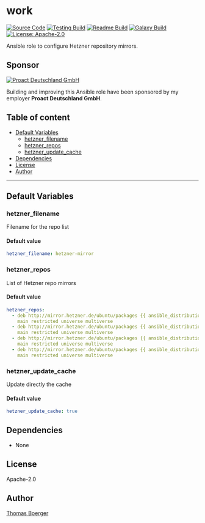 # work

[![Source Code](https://img.shields.io/badge/github-source%20code-blue?logo=github&logoColor=white)](https://github.com/rolehippie/hetzner) [![Testing Build](https://github.com/rolehippie/hetzner/workflows/testing/badge.svg)](https://github.com/rolehippie/hetzner/actions?query=workflow%3Atesting) [![Readme Build](https://github.com/rolehippie/hetzner/workflows/readme/badge.svg)](https://github.com/rolehippie/hetzner/actions?query=workflow%3Areadme) [![Galaxy Build](https://github.com/rolehippie/hetzner/workflows/galaxy/badge.svg)](https://github.com/rolehippie/hetzner/actions?query=workflow%3Agalaxy) [![License: Apache-2.0](https://img.shields.io/github/license/rolehippie/hetzner)](https://github.com/rolehippie/hetzner/blob/master/LICENSE) 

Ansible role to configure Hetzner repository mirrors. 

## Sponsor 

[![Proact Deutschland GmbH](https://proact.eu/wp-content/uploads/2020/03/proact-logo.png)](https://proact.eu) 

Building and improving this Ansible role have been sponsored by my employer **Proact Deutschland GmbH**.

## Table of content

* [Default Variables](#default-variables)
  * [hetzner_filename](#hetzner_filename)
  * [hetzner_repos](#hetzner_repos)
  * [hetzner_update_cache](#hetzner_update_cache)
* [Dependencies](#dependencies)
* [License](#license)
* [Author](#author)

---

## Default Variables

### hetzner_filename

Filename for the repo list

#### Default value

```YAML
hetzner_filename: hetzner-mirror
```

### hetzner_repos

List of Hetzner repo mirrors

#### Default value

```YAML
hetzner_repos:
  - deb http://mirror.hetzner.de/ubuntu/packages {{ ansible_distribution_release }}
    main restricted universe multiverse
  - deb http://mirror.hetzner.de/ubuntu/packages {{ ansible_distribution_release }}-updates
    main restricted universe multiverse
  - deb http://mirror.hetzner.de/ubuntu/packages {{ ansible_distribution_release }}-backports
    main restricted universe multiverse
  - deb http://mirror.hetzner.de/ubuntu/packages {{ ansible_distribution_release }}-security
    main restricted universe multiverse
```

### hetzner_update_cache

Update directly the cache

#### Default value

```YAML
hetzner_update_cache: true
```

## Dependencies

* None

## License

Apache-2.0

## Author

[Thomas Boerger](https://github.com/tboerger)
